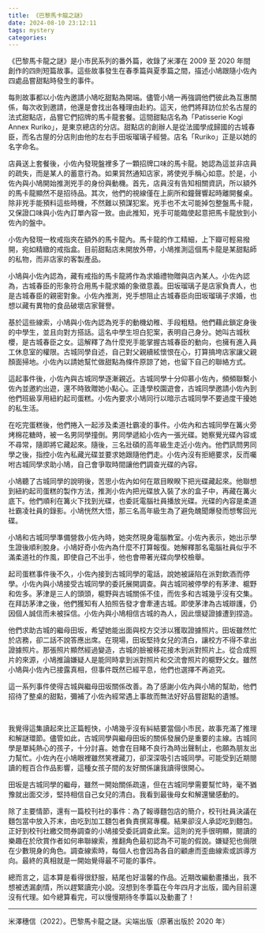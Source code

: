 ```yaml
---
title: 《巴黎馬卡龍之謎》
date: 2024-08-10 23:12:11
tags: mystery
categories:
---
```


《巴黎馬卡龍之謎》是小市民系列的番外篇，收錄了米澤在 2009 至 2020 年間創作的四則短篇故事。這些故事發生在春季篇與夏季篇之間，描述小鳩跟隨小佐內四處品嘗甜點時發生的事件。

<!--more-->

每則故事都以小佐內邀請小鳩吃甜點為開端。儘管小鳩一再強調他們彼此為互惠關係，每次收到邀請，他還是會找出各種理由赴約。這天，他們將拜訪位於名古屋的法式甜點店，品嘗它們招牌的馬卡龍套餐。這間甜點店名為「Patisserie Kogi Annex Ruriko」，是東京總店的分店。甜點店的創辦人是從法國學成歸國的古城春臣，而名古屋的分店則由他的左右手田坂瑠璃子經營。店名「Ruriko」正是以她的名字命名。

店員送上套餐後，小佐內發現盤裡多了一顆招牌口味的馬卡龍。她認為這並非店員的疏失，而是某人的蓄意行為。如果貿然通知店家，將使兇手稱心如意。於是，小佐內與小鳩開始推測兇手的身份與動機。首先，店員沒有告知相關資訊，所以額外的馬卡龍顯然不是招待品。其次，他們的視線僅在上廁所和鐘聲響起時離開餐桌。除非兇手能預料這些時機，不然難以預謀犯案。兇手也不太可能掉包整盤馬卡龍，又保證口味與小佐內訂單內容一致。由此推知，兇手可能臨使起意把馬卡龍放到小佐內的盤中。

小佐內發現一枚戒指夾在額外的馬卡龍內。馬卡龍的作工精細，上下瓣可輕易撥開，宛如精緻的戒指盒。目前甜點店未開放外帶，小鳩推測這個馬卡龍是某甜點師的私物，而非店家的客製產品。

小鳩與小佐內認為，藏有戒指的馬卡龍將作為求婚禮物贈與店內某人。小佐內認為，古城春臣的形象符合用馬卡龍求婚的象徵意義。田坂瑠璃子是店家負責人，也是古城春臣的親密對象。小佐內推測，兇手想阻止古城春臣向田坂瑠璃子求婚，也想以藏有異物的食品破壞店家聲譽。

基於這些線索，小鳩與小佐內認為兇手的動機幼稚、手段粗糙。他們藉此鎖定身後的中學生，並且向對方搭話。這名中學生坦白犯案，表明自己身分。她叫古城秋櫻，是古城春臣之女。這解釋了為什麼兇手能掌握古城春臣的動向，也擁有進入員工休息室的權限。古城同學自述，自己對父親續絃懷恨在心，打算搞垮店家讓父親顏面掃地。小佐內以請她幫忙做甜點為條件原諒了她，也留下自己的聯絡方式。

這起事件後，小佐內與古城同學逐漸親近。古城同學十分仰慕小佐內，頻頻聯繫小佐內並邀約出遊，還不時致贈她小點心。正逢學校園遊會，古城同學邀請小佐內到他們班級享用紐約起司蛋糕。小佐內要求小鳩同行以暗示古城同學不要過度干擾她的私生活。

在吃完蛋糕後，他們捲入一起涉及柔道社霸凌的事件。小佐內和古城同學在篝火旁烤棉花糖時，被一名男同學撞倒。男同學遞給小佐內一張光碟。她察覺光碟內容或不尋常，隨即將它藏起來。隨後，三名壯碩的高年級生走近小佐內。他們訊問男同學之後，指控小佐內私藏光碟並要求她跟隨他們走。小佐內沒有拒絕要求，反而囑咐古城同學求助小鳩，自己會爭取時間讓他們調查光碟的內容。

小鳩聽了古城同學的說明後，苦思小佐內如何在眾目睽睽下把光碟藏起來。他聯想到紐約起司蛋糕的製作方法，推測小佐內把光碟放入裝了水的盒子中，再藏在篝火底下。他們順利在篝火下找到光碟，也委託電腦社員播放光碟。光碟的內容是柔道社霸凌社員的錄影。小鳩恍然大悟，那三名高年級生為了避免醜聞爆發而想奪回光碟。

小鳩和古城同學準備營救小佐內時，她突然現身電腦教室。小佐內表示，她出示學生證後順利脫身。小鳩好奇小佐內為什麼不打算報復。她解釋那名電腦社員似乎不滿柔道社的作風，即使自己不出手，他也會帶著光碟向學校檢舉。

起司蛋糕事件後不久，小佐內接到古城同學的電話，說她被誣陷在派對飲酒而停學。小佐內與小鳩接受古城同學的委託展開調查。與古城同被停學的有茅津、槴野和佐多。茅津是三人的頭頭，槴野與古城關係不佳，而佐多和古城幾乎沒有交集。在拜訪茅津之後，他們獲知有人拍照告發才會牽連古城。即使茅津為古城辯護，仍因個人誠信而未被採信。小佐內與小鳩相信古城的為人，因此懷疑證據遭到捏造。

他們求助古城的繼母田坂，希望她能出面與校方交涉以獲取證據照片。田坂雖然忙於店務，卻二話不說答應出席。在現場，田坂堅持女兒的清白，讓校方不得不拿出證據照片。那張照片顯然經過變造，古城的臉被移花接木到派對照片上。從合成照片的來源，小鳩推論嫌疑人是能同時拿到派對照片和交流會照片的槴野父女。雖然小鳩與小佐內已接露真相，但事件既然已經平息，他們也選擇不再追究。

這一系列事件使得古城與繼母田坂關係改善。為了感謝小佐內與小鳩的幫助，他們招待了整桌的甜點，彌補了小佐內經常遇上事故而無法好好品嘗甜點的遺憾。

<br/>

我覺得這集讀起來比正篇輕快，小鳩幾乎沒有糾結要當個小市民，故事充滿了推理和解謎環節。儘管如此，古城同學與繼母田坂的關係發展仍是重要的主線。古城同學是單純熱心的孩子，十分討喜。她會在目睹不良行為時出聲制止，也願為朋友出力幫忙。小佐內在小鳩眼裡雖然笑裡藏刀，卻深深吸引古城同學。可能受到近期閱讀的輕百合作品影響，這種女孩子間的友好關係讓我讀得很開心。

田坂是古城同學的繼母，雖然一開始關係疏遠，但在古城同學需要幫忙時，毫不猶豫就出面交涉，堅持相信自己女兒的清白。我看到最後母女和解還蠻感動的。

除了主要情節，還有一篇校刊社的事件：為了報導麵包店的簡介，校刊社員決議在麵包當中放入芥末，由吃到加工麵包者負責撰寫專欄。結果卻沒人承認吃到麵包。正好到校刊社繳交問券調查的小鳩接受委託調查此案。這則的兇手很明顯，閱讀的樂趣在於欣賞作者如何串聯線索，推翻角色最初認為不可能的假說。嫌疑犯也侷限在少數現身的角色。調查線索時，每個人也會因為各自的顧慮而歪曲線索或誤導方向。最終的真相就是一開始覺得最不可能的事件。

總而言之，這本算是看得很舒服，結尾也好溫馨的作品。近期改編動畫播出，我不想被透漏劇情，所以趕緊讀完小說。沒想到冬季篇在今年四月才出版，國內目前還沒有代理。如今總算看完，可以慢慢期待冬季篇以及動畫了！

---
米澤穗信（2022）。巴黎馬卡龍之謎。尖端出版（原著出版於 2020 年）
